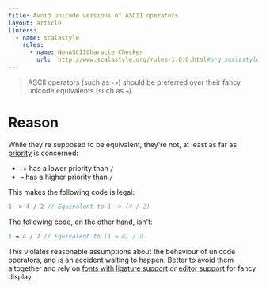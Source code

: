 ```yaml
---
title: Avoid unicode versions of ASCII operators
layout: article
linters:
  - name: scalastyle
    rules:
      - name: NonASCIICharacterChecker
        url:  http://www.scalastyle.org/rules-1.0.0.html#org_scalastyle_scalariform_NonASCIICharacterChecker
---
```


> ASCII operators (such as `->`) should be preferred over their fancy unicode equivalents (such as `→`).

# Reason

While they're supposed to be equivalent, they're not, at least as far as [priority](https://www.scala-lang.org/files/archive/spec/2.12/06-expressions.html#infix-operations) is concerned:
* `->` has a lower priority than `/`
* `→` has a higher priority than `/`

This makes the following code is legal:

```scala mdoc
1 -> 4 / 2 // Equivalent to 1 -> (4 / 2)
```

The following code, on the other hand, isn't:

```scala mdoc:fail
1 → 4 / 2 // Equivalent to (1 → 4) / 2
```

This violates reasonable assumptions about the behaviour of unicode operators, and is an accident waiting to happen. Better to avoid them altogether and rely on [fonts with ligature support](https://github.com/tonsky/FiraCode) or [editor support](https://emacsredux.com/blog/2014/08/25/a-peek-at-emacs-24-dot-4-prettify-symbols-mode/) for fancy display.
